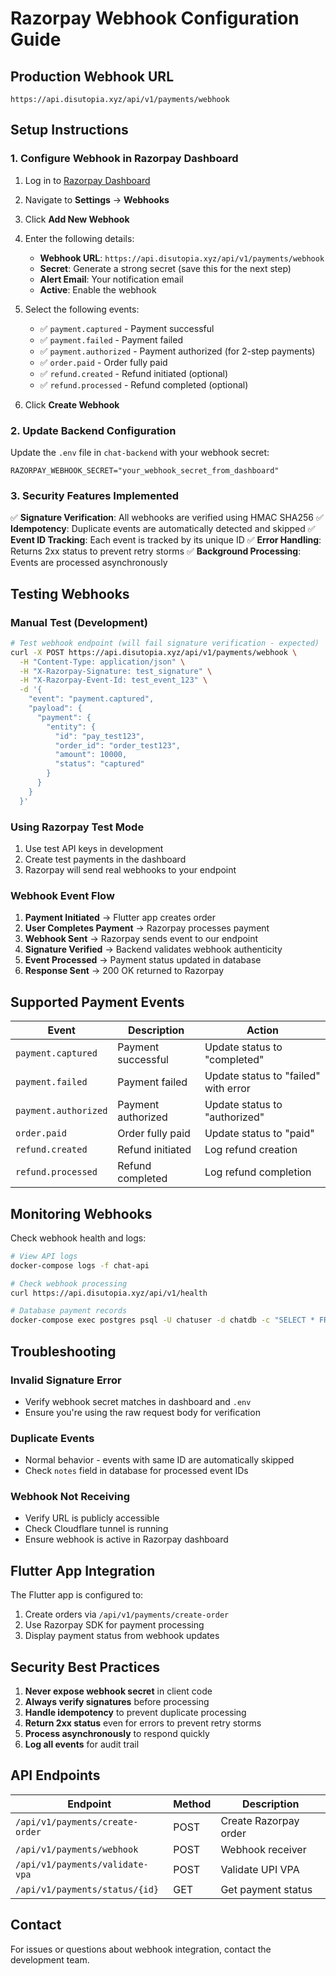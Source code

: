 # Razorpay Webhook Configuration Guide

## Production Webhook URL
```
https://api.disutopia.xyz/api/v1/payments/webhook
```

## Setup Instructions

### 1. Configure Webhook in Razorpay Dashboard

1. Log in to [Razorpay Dashboard](https://dashboard.razorpay.com/)
2. Navigate to **Settings** → **Webhooks**
3. Click **Add New Webhook**
4. Enter the following details:
   - **Webhook URL**: `https://api.disutopia.xyz/api/v1/payments/webhook`
   - **Secret**: Generate a strong secret (save this for the next step)
   - **Alert Email**: Your notification email
   - **Active**: Enable the webhook

5. Select the following events:
   - ✅ `payment.captured` - Payment successful
   - ✅ `payment.failed` - Payment failed
   - ✅ `payment.authorized` - Payment authorized (for 2-step payments)
   - ✅ `order.paid` - Order fully paid
   - ✅ `refund.created` - Refund initiated (optional)
   - ✅ `refund.processed` - Refund completed (optional)

6. Click **Create Webhook**

### 2. Update Backend Configuration

Update the `.env` file in `chat-backend` with your webhook secret:

```env
RAZORPAY_WEBHOOK_SECRET="your_webhook_secret_from_dashboard"
```

### 3. Security Features Implemented

✅ **Signature Verification**: All webhooks are verified using HMAC SHA256
✅ **Idempotency**: Duplicate events are automatically detected and skipped
✅ **Event ID Tracking**: Each event is tracked by its unique ID
✅ **Error Handling**: Returns 2xx status to prevent retry storms
✅ **Background Processing**: Events are processed asynchronously

## Testing Webhooks

### Manual Test (Development)
```bash
# Test webhook endpoint (will fail signature verification - expected)
curl -X POST https://api.disutopia.xyz/api/v1/payments/webhook \
  -H "Content-Type: application/json" \
  -H "X-Razorpay-Signature: test_signature" \
  -H "X-Razorpay-Event-Id: test_event_123" \
  -d '{
    "event": "payment.captured",
    "payload": {
      "payment": {
        "entity": {
          "id": "pay_test123",
          "order_id": "order_test123",
          "amount": 10000,
          "status": "captured"
        }
      }
    }
  }'
```

### Using Razorpay Test Mode

1. Use test API keys in development
2. Create test payments in the dashboard
3. Razorpay will send real webhooks to your endpoint

### Webhook Event Flow

1. **Payment Initiated** → Flutter app creates order
2. **User Completes Payment** → Razorpay processes payment
3. **Webhook Sent** → Razorpay sends event to our endpoint
4. **Signature Verified** → Backend validates webhook authenticity
5. **Event Processed** → Payment status updated in database
6. **Response Sent** → 200 OK returned to Razorpay

## Supported Payment Events

| Event | Description | Action |
|-------|-------------|--------|
| `payment.captured` | Payment successful | Update status to "completed" |
| `payment.failed` | Payment failed | Update status to "failed" with error |
| `payment.authorized` | Payment authorized | Update status to "authorized" |
| `order.paid` | Order fully paid | Update status to "paid" |
| `refund.created` | Refund initiated | Log refund creation |
| `refund.processed` | Refund completed | Log refund completion |

## Monitoring Webhooks

Check webhook health and logs:

```bash
# View API logs
docker-compose logs -f chat-api

# Check webhook processing
curl https://api.disutopia.xyz/api/v1/health

# Database payment records
docker-compose exec postgres psql -U chatuser -d chatdb -c "SELECT * FROM payment_transactions ORDER BY created_at DESC LIMIT 5;"
```

## Troubleshooting

### Invalid Signature Error
- Verify webhook secret matches in dashboard and `.env`
- Ensure you're using the raw request body for verification

### Duplicate Events
- Normal behavior - events with same ID are automatically skipped
- Check `notes` field in database for processed event IDs

### Webhook Not Receiving
- Verify URL is publicly accessible
- Check Cloudflare tunnel is running
- Ensure webhook is active in Razorpay dashboard

## Flutter App Integration

The Flutter app is configured to:
1. Create orders via `/api/v1/payments/create-order`
2. Use Razorpay SDK for payment processing
3. Display payment status from webhook updates

## Security Best Practices

1. **Never expose webhook secret** in client code
2. **Always verify signatures** before processing
3. **Handle idempotency** to prevent duplicate processing
4. **Return 2xx status** even for errors to prevent retry storms
5. **Process asynchronously** to respond quickly
6. **Log all events** for audit trail

## API Endpoints

| Endpoint | Method | Description |
|----------|--------|-------------|
| `/api/v1/payments/create-order` | POST | Create Razorpay order |
| `/api/v1/payments/webhook` | POST | Webhook receiver |
| `/api/v1/payments/validate-vpa` | POST | Validate UPI VPA |
| `/api/v1/payments/status/{id}` | GET | Get payment status |

## Contact

For issues or questions about webhook integration, contact the development team.